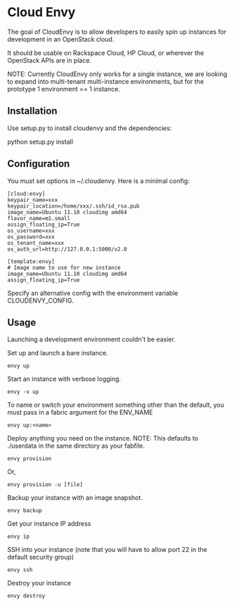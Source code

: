 # Cloud Envy

The goal of CloudEnvy is to allow developers to easily spin up instances
for development in an OpenStack cloud.

It should be usable on Rackspace Cloud, HP Cloud, or wherever the
OpenStack APIs are in place.

NOTE: Currently CloudEnvy only works for a single instance, we are
looking to expand into multi-tenant multi-instance environments, but for
the prototype 1 environment == 1 instance.

## Installation

Use setup.py to install cloudenvy and the dependencies:

python setup.py install

## Configuration

You must set options in ~/.cloudenvy.  Here is a minimal config:

    [cloud:envy]
    keypair_name=xxx
    keypair_location=/home/xxx/.ssh/id_rsa.pub
    image_name=Ubuntu 11.10 cloudimg amd64
    flavor_name=m1.small
    assign_floating_ip=True
    os_username=xxx
    os_password=xxx
    os_tenant_name=xxx
    os_auth_url=http://127.0.0.1:5000/v2.0

    [template:envy]
    # Image name to use for new instance
    image_name=Ubuntu 11.10 cloudimg amd64
    assign_floating_ip=True

Specify an alternative config with the environment variable CLOUDENVY_CONFIG.

## Usage

Launching a development environment couldn't be easier.

Set up and launch a bare instance.

    envy up

Start an instance with verbose logging.

    envy -v up

To name or switch your environment something other than the default, you must pass in
a fabric argument for the ENV_NAME

    envy up:<name>

Deploy anything you need on the instance. NOTE: This defaults to
./userdata in the same directory as your fabfile.

    envy provision

Or,

    envy provision -u [file]

Backup your instance with an image snapshot.

    envy backup

Get your instance IP address

    envy ip

SSH into your instance (note that you will have to allow port 22 in the default security group)

    envy ssh

Destroy your instance

    envy destroy
